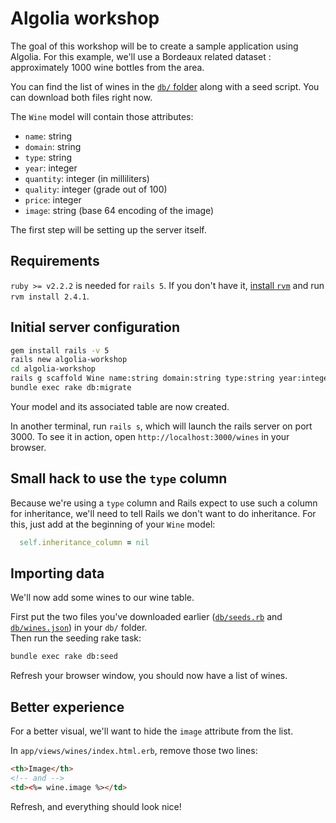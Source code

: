 # Algolia workshop

The goal of this workshop will be to create a sample application using Algolia.
For this example, we'll use a Bordeaux related dataset : approximately 1000 wine bottles from the area.

You can find the list of wines in the [`db/` folder](db/) along with a seed script.
You can download both files right now.

The `Wine` model will contain those attributes:

- `name`: string
- `domain`: string
- `type`: string
- `year`: integer
- `quantity`: integer (in milliliters)
- `quality`: integer (grade out of 100)
- `price`: integer
- `image`: string (base 64 encoding of the image)

The first step will be setting up the server itself.

## Requirements

`ruby >= v2.2.2` is needed for `rails 5`.
If you don't have it, [install `rvm`](https://rvm.io/) and run `rvm install 2.4.1`.

## Initial server configuration

```sh
gem install rails -v 5
rails new algolia-workshop
cd algolia-workshop
rails g scaffold Wine name:string domain:string type:string year:integer quantity:integer quality:integer price:integer image:string
bundle exec rake db:migrate
```

Your model and its associated table are now created.

In another terminal, run `rails s`, which will launch the rails server on port 3000.
To see it in action, open `http://localhost:3000/wines` in your browser.

## Small hack to use the `type` column

Because we're using a `type` column and Rails expect to use such a column for inheritance, we'll need to tell Rails we don't want to do inheritance.
For this, just add at the beginning of your `Wine` model:

```ruby
  self.inheritance_column = nil
```

## Importing data

We'll now add some wines to our wine table.

First put the two files you've downloaded earlier ([`db/seeds.rb`](db/seeds.rb) and [`db/wines.json`](db/wines.json)) in your `db/` folder.  
Then run the seeding rake task:

```sh
bundle exec rake db:seed
```

Refresh your browser window, you should now have a list of wines.

## Better experience

For a better visual, we'll want to hide the `image` attribute from the list.

In `app/views/wines/index.html.erb`, remove those two lines:

```html
<th>Image</th>
<!-- and -->
<td><%= wine.image %></td>
```

Refresh, and everything should look nice!
